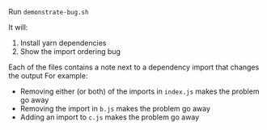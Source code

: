 Run `demonstrate-bug.sh`

It will:
1. Install yarn dependencies
2. Show the import ordering bug

Each of the files contains a note next to a dependency import that changes the output
For example:
- Removing either (or both) of the imports in `index.js` makes the problem go away
- Removing the import in `b.js` makes the problem go away
- Adding an import to `c.js` makes the problem go away
